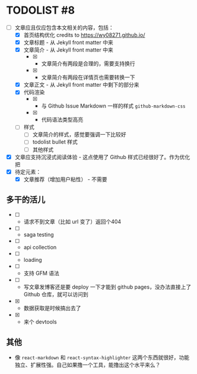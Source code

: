# TODOLIST #8

* [ ] 文章应且仅应包含本文相关的内容，包括：
  * [x] 首页结构优化 credits to https://wy08271.github.io/
  * [x] 文章标题 - 从 Jekyll front matter 中来
  * [x] 文章简介 - 从 Jekyll front matter 中来
    * [x] + 文章简介有两段是合理的，需要支持换行
    * [x] + 文章简介有两段在详情页也需要转换一下
  * [x] 文章正文 - 从 Jekyll front matter 中剩下的部分来
  * [x] 代码渲染 
    * [x] + 与 Github Issue Markdown 一样的样式 `github-markdown-css`
    * [x] + 代码语法类型高亮
  * [ ] 样式
    * [ ] 文章简介的样式，感觉要强调一下比较好
    * [ ] todolist bullet 样式
    * [ ] 其他样式
* [x] 文章应支持沉浸式阅读体验 - 这点使用了 Github 样式已经很好了。作为优化把
* [x] 待定元素：
  * [x] 文章推荐（增加用户粘性） - 不需要

## 多干的活儿

* [ ] + 请求不到文章（比如 url 变了）返回个404
* [ ] + saga testing 
* [ ] + api collection
* [ ] + loading
* [ ] + 支持 GFM 语法
* [ ] + 写文章发博客还是要 deploy 一下才能到 github pages，没办法直接上了 Github 仓库，就可以访问到
* [x] + 数据获取是时候搞出去了
* [x] + 来个 devtools

## 其他

* 像 `react-markdown` 和 `react-syntax-highlighter` 这两个东西就很好，功能独立、扩展性强。自己如果撸一个工具，能撸出这个水平来么？
